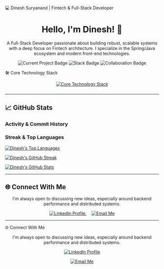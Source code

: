 💻 Dinesh Suryanand | Fintech & Full-Stack Developer
<div align="center">
<h1 align="center">Hello, I'm Dinesh! 👋</h1>

<p>
A Full-Stack Developer passionate about building robust, scalable systems with a deep focus on Fintech architecture. I specialize in the Spring/Java ecosystem and modern front-end technologies.
</p>

<p>
<img src="https://img.shields.io/badge/Currently_Building-Payment_Microservices-0A66C2?style=for-the-badge&logo=springboot&logoColor=white" alt="Current Project Badge"/>
<img src="https://img.shields.io/badge/Stack-Spring_Boot%20|%20Angular%20|%20Go-6DB33F?style=for-for-the-badge&logo=java&logoColor=white" alt="Stack Badge"/>
<img src="https://img.shields.io/badge/Collaboration-Open%20to%20Ideas-5391FE?style=for-the-badge&logo=github&logoColor=white" alt="Collaboration Badge"/>
</p>

</div>

🛠️ Core Technology Stack
<div align="center">
<a href="https://skillicons.dev">
<img src="https://skillicons.dev/icons?i=java,spring,kotlin,angular,html,css,js,ts,python,go,docker,kubernetes,aws,gcp,git,github,vscode,postman,postgresql,mysql,mongodb,kafka,rabbitmq"
alt="Core Technology Stack"
style="margin-bottom: 10px;"
/>
</a>
</div>

---

## 📈 GitHub Stats

### Activity & Commit History

### Streak & Top Languages

[![Dinesh's Top Languages](https://github-readme-stats.vercel.app/api/top-langs/?username=dinesh-suryanand&layout=compact&theme=vue&hide_border=true&langs_count=6&title_color=41B883&icon_color=41B883)](https://github.com/dinesh-suryanand)


[![Dinesh's GitHub Streak](https://github-readme-streak-stats.herokuapp.com/?user=dinesh-suryanand&theme=vue&hide_border=true&ring=41B883&currstreak=41B883&title_color=41B883&fire=41B883)](https://github.com/dinesh-suryanand)

[![Dinesh's GitHub Stats](https://github-readme-stats.vercel.app/api?username=dinesh-suryanand&show_icons=true&theme=vue&hide_border=true&include_all_commits=true&count_private=true&line_height=25&title_color=41B883&icon_color=41B883)](https://github.com/dinesh-suryanand)

---

## 🌐 Connect With Me

<div align="center">
  <p>I'm always open to discussing new ideas, especially around backend performance and distributed systems.</p>
  
  <a href="https://www.linkedin.com/in/dinesh-suryanand/" target="_blank">
      <img src="https://img.shields.io/badge/LinkedIn-Profile-0077B5?style=social&logo=linkedin" alt="LinkedIn Profile"/>
  </a>
  &nbsp;&nbsp;&nbsp;
  <a href="mailto:dineshsuryanand@icloud.com" target="_blank">
      <img src="https://img.shields.io/badge/Email-dineshsuryanand@icloud.com-D14836?style=social&logo=gmail" alt="Email Me"/>
  </a>
</div>

---

🌐 Connect With Me
<div align="center">
<p>I'm always open to discussing new ideas, especially around backend performance and distributed systems.</p>

<a href="https://www.linkedin.com/in/dinesh-suryanand/" target="_blank">
<img src="https://img.shields.io/badge/LinkedIn-Profile-0077B5?style=social&logo=linkedin" alt="LinkedIn Profile"/>
</a>
<p></p>
<a href="mailto:dineshsuryanand@icloud.com" target="_blank">
<img src="https://img.shields.io/badge/Email-dineshsuryanand@icloud.com-D14836?style=social&logo=gmail" alt="Email Me"/>
</a>
</div>

